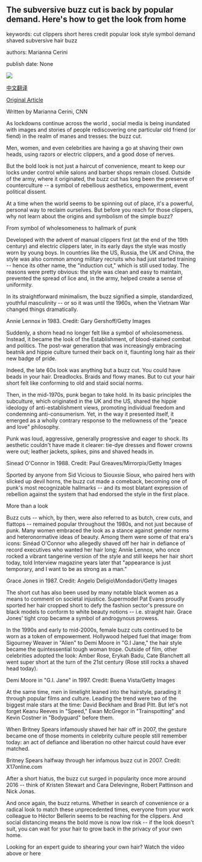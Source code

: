 ## The subversive buzz cut is back by popular demand. Here's how to get the look from home

keywords: cut clippers short heres credit popular look style symbol demand shaved subversive hair buzz

authors: Marianna Cerini

publish date: None

![](https://cdn.cnn.com/cnnnext/dam/assets/200414152618-08-history-buzz-cut-shave-head-beauty-super-tease.jpg)

[中文翻译](The%20subversive%20buzz%20cut%20is%20back%20by%20popular%20demand.%20Here%27s%20how%20to%20get%20the%20look%20from%20home_zh.md)

[Original Article](https://edition.cnn.com/style/article/buzz-cuts-how-to-at-home-style-history/index.html)

Written by Marianna Cerini, CNN

As lockdowns continue across the world , social media is being inundated with images and stories of people rediscovering one particular old friend (or fiend) in the realm of manes and tresses: the buzz cut.

Men, women, and even celebrities are having a go at shaving their own heads, using razors or electric clippers, and a good dose of nerves.

But the bold look is not just a haircut of convenience, meant to keep our locks under control while salons and barber shops remain closed. Outside of the army, where it originated, the buzz cut has long been the preserve of counterculture -- a symbol of rebellious aesthetics, empowerment, event political dissent.

At a time when the world seems to be spinning out of place, it's a powerful, personal way to reclaim ourselves. But before you reach for those clippers, why not learn about the origins and symbolism of the simple buzz?

From symbol of wholesomeness to hallmark of punk

Developed with the advent of manual clippers first (at the end of the 19th century) and electric clippers later, in its early days the style was mostly worn by young boys. In countries like the US, Russia, the UK and China, the style was also common among military recruits who had just started training -- hence its other name, the "induction cut," which is still used today. The reasons were pretty obvious: the style was clean and easy to maintain, prevented the spread of lice and, in the army, helped create a sense of uniformity.

In its straightforward minimalism, the buzz signified a simple, standardized, youthful masculinity -- or so it was until the 1960s, when the Vietnam War changed things dramatically.

Annie Lennox in 1983. Credit: Gary Gershoff/Getty Images

Suddenly, a shorn head no longer felt like a symbol of wholesomeness. Instead, it became the look of the Establishment, of blood-stained combat and politics. The post-war generation that was increasingly embracing beatnik and hippie culture turned their back on it, flaunting long hair as their new badge of pride.

Indeed, the late 60s look was anything but a buzz cut. You could have beads in your hair. Dreadlocks. Braids and flowy manes. But to cut your hair short felt like conforming to old and staid social norms.

Then, in the mid-1970s, punk began to take hold. In its basic principles the subculture, which originated in the UK and the US, shared the hippie ideology of anti-establishment views, promoting individual freedom and condemning anti-consumerism. Yet, in the way it presented itself, it emerged as a wholly contrary response to the mellowness of the "peace and love" philosophy.

Punk was loud, aggressive, generally progressive and eager to shock. Its aesthetic couldn't have made it clearer: tie-dye dresses and flower crowns were out; leather jackets, spikes, pins and shaved heads in.

Sinead O'Connor in 1988. Credit: Paul Greaves/Mirrorpix/Getty Images

Sported by anyone from Sid Vicious to Siouxsie Sioux, who paired hers with slicked up devil horns, the buzz cut made a comeback, becoming one of punk's most recognizable hallmarks -- and its most blatant expression of rebellion against the system that had endorsed the style in the first place.

More than a look

Buzz cuts -- which, by then, were also referred to as butch, crew cuts, and flattops -- remained popular throughout the 1980s, and not just because of punk. Many women embraced the look as a stance against gender norms and heteronormative ideas of beauty. Among them were some of that era's icons: Sinéad O'Connor who allegedly shaved off her hair in defiance of record executives who wanted her hair long; Annie Lennox, who once rocked a vibrant tangerine version of the style and still keeps her hair short today, told Interview magazine years later that "appearance is just temporary, and I want to be as strong as a man."

Grace Jones in 1987. Credit: Angelo Deligio\Mondadori/Getty Images

The short cut has also been used by many notable black women as a means to comment on societal injustice. Supermodel Pat Evans proudly sported her hair cropped short to defy the fashion sector's pressure on black models to conform to white beauty notions -- i.e. straight hair. Grace Jones' tight crop became a symbol of androgynous prowess.

In the 1990s and early to mid-2000s, female buzz cuts continued to be worn as a token of empowerment. Hollywood helped fuel that image: from Sigourney Weaver in "Alien" to Demi Moore in "G.I Jane," the hair style became the quintessential tough woman trope. Outside of film, other celebrities adopted the look: Amber Rose, Erykah Badu, Cate Blanchett all went super short at the turn of the 21st century (Rose still rocks a shaved head today).

Demi Moore in "G.I. Jane" in 1997. Credit: Buena Vista/Getty Images

At the same time, men in limelight leaned into the hairstyle, parading it through popular films and culture. Leading the trend were two of the biggest male stars at the time: David Beckham and Brad Pitt. But let's not forget Keanu Reeves in "Speed," Ewan McGregor in "Trainspotting" and Kevin Costner in "Bodyguard" before them.

When Britney Spears infamously shaved her hair off in 2007, the gesture became one of those moments in celebrity culture people still remember today: an act of defiance and liberation no other haircut could have ever matched.

Britney Spears halfway through her infamous buzz cut in 2007. Credit: X17online.com

After a short hiatus, the buzz cut surged in popularity once more around 2016 -- think of Kristen Stewart and Cara Delevingne, Robert Pattinson and Nick Jonas.

And once again, the buzz returns. Whether in search of convenience or a radical look to match these unprecedented times, everyone from your work colleague to Héctor Bellerin seems to be reaching for the clippers. And social distancing means the bold move is now low risk -- if the look doesn't suit, you can wait for your hair to grow back in the privacy of your own home.

Looking for an expert guide to shearing your own hair? Watch the video above or here